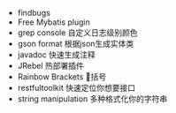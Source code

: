   - findbugs
  - Free Mybatis plugin
  - grep console 自定义日志级别颜色
  - gson format 根据json生成实体类
  - javadoc 快速生成注释
  - JRebel 热部署插件
  - Rainbow Brackets 🌈括号
  - restfultoolkit 快速定位你想要接口
  - string manipulation 多种格式化你的字符串